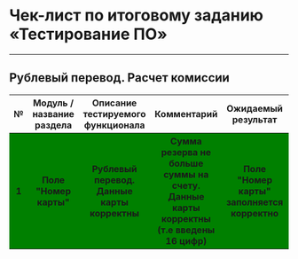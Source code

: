 # Чек-лист по итоговому заданию «Тестирование ПО»
---

## Рублевый перевод. Расчет комиссии
<table>
    <tr>
        <th>№</th>
        <th>Модуль / название раздела</th>
        <th>Описание тестируемого функционала</th>
        <th>Комментарий</th>
        <th>Ожидаемый результат</th>
        <th>Фактический результат</th>
        <th>Статус прохождения</th>
    </tr>
      <tr style="background-color: green">
        <th>1</th>
        <th>Поле "Номер карты"</th>
        <th>Рублевый перевод. Данные карты корректны</th>
        <th>Сумма резерва не  больше суммы на счету. Данные карты корректны (т.е введены 16 цифр)</th>
        <th>Поле "Номер карты" заполняется корректно</th>
        <th>Соответсвует ожидаемому</th>
        <th style="background-color: green">done</th>
    </tr>
</table>
